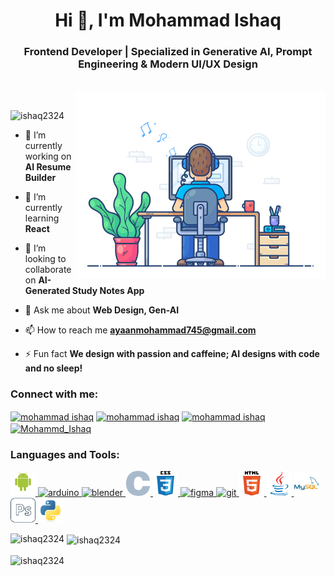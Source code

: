 <h1 align="center">Hi 👋, I'm Mohammad Ishaq</h1>
<h3 align="center">Frontend Developer | Specialized in Generative AI, Prompt Engineering & Modern UI/UX Design</h3>
<br>
<img align="right" alt="coding!" width=400 src="https://raw.githubusercontent.com/jsuarezruiz/jsuarezruiz/master/images/coding.gif"/img>
<br>

<p align="left"> <img src="https://komarev.com/ghpvc/?username=ishaq2324&label=Profile%20views&color=0e75b6&style=flat" alt="ishaq2324" /> </p>

- 🔭 I’m currently working on **AI Resume Builder**

- 🌱 I’m currently learning **React**

- 👯 I’m looking to collaborate on **AI-Generated Study Notes App**

- 💬 Ask me about **Web Design, Gen-AI**

- 📫 How to reach me **ayaanmohammad745@gmail.com**

- ⚡ Fun fact **We design with passion and caffeine; AI designs with code and no sleep!**

<h3 align="left">Connect with me:</h3>
<p align="left">
<a href="https://linkedin.com/in/mohammad ishaq" target="blank"><img align="center" src="https://raw.githubusercontent.com/rahuldkjain/github-profile-readme-generator/master/src/images/icons/Social/linked-in-alt.svg" alt="mohammad ishaq" height="30" width="40" /></a>
<a href="https://www.hackerrank.com/mohammad ishaq" target="blank"><img align="center" src="https://raw.githubusercontent.com/rahuldkjain/github-profile-readme-generator/master/src/images/icons/Social/hackerrank.svg" alt="mohammad ishaq" height="30" width="40" /></a>
<a href="https://www.leetcode.com/mohammad ishaq" target="blank"><img align="center" src="https://raw.githubusercontent.com/rahuldkjain/github-profile-readme-generator/master/src/images/icons/Social/leet-code.svg" alt="mohammad ishaq" height="30" width="40" /></a>
<a href="https://discord.gg/Mohammd_Ishaq" target="blank"><img align="center" src="https://raw.githubusercontent.com/rahuldkjain/github-profile-readme-generator/master/src/images/icons/Social/discord.svg" alt="Mohammd_Ishaq" height="30" width="40" /></a>
</p>

<h3 align="left">Languages and Tools:</h3>
<p align="left"> <a href="https://developer.android.com" target="_blank" rel="noreferrer"> <img src="https://raw.githubusercontent.com/devicons/devicon/master/icons/android/android-original-wordmark.svg" alt="android" width="40" height="40"/> </a> <a href="https://www.arduino.cc/" target="_blank" rel="noreferrer"> <img src="https://cdn.worldvectorlogo.com/logos/arduino-1.svg" alt="arduino" width="40" height="40"/> </a> <a href="https://www.blender.org/" target="_blank" rel="noreferrer"> <img src="https://download.blender.org/branding/community/blender_community_badge_white.svg" alt="blender" width="40" height="40"/> </a> <a href="https://www.cprogramming.com/" target="_blank" rel="noreferrer"> <img src="https://raw.githubusercontent.com/devicons/devicon/master/icons/c/c-original.svg" alt="c" width="40" height="40"/> </a> <a href="https://www.w3schools.com/css/" target="_blank" rel="noreferrer"> <img src="https://raw.githubusercontent.com/devicons/devicon/master/icons/css3/css3-original-wordmark.svg" alt="css3" width="40" height="40"/> </a> <a href="https://www.figma.com/" target="_blank" rel="noreferrer"> <img src="https://www.vectorlogo.zone/logos/figma/figma-icon.svg" alt="figma" width="40" height="40"/> </a> <a href="https://git-scm.com/" target="_blank" rel="noreferrer"> <img src="https://www.vectorlogo.zone/logos/git-scm/git-scm-icon.svg" alt="git" width="40" height="40"/> </a> <a href="https://www.w3.org/html/" target="_blank" rel="noreferrer"> <img src="https://raw.githubusercontent.com/devicons/devicon/master/icons/html5/html5-original-wordmark.svg" alt="html5" width="40" height="40"/> </a> <a href="https://www.java.com" target="_blank" rel="noreferrer"> <img src="https://raw.githubusercontent.com/devicons/devicon/master/icons/java/java-original.svg" alt="java" width="40" height="40"/> </a> <a href="https://www.mysql.com/" target="_blank" rel="noreferrer"> <img src="https://raw.githubusercontent.com/devicons/devicon/master/icons/mysql/mysql-original-wordmark.svg" alt="mysql" width="40" height="40"/> </a> <a href="https://www.photoshop.com/en" target="_blank" rel="noreferrer"> <img src="https://raw.githubusercontent.com/devicons/devicon/master/icons/photoshop/photoshop-line.svg" alt="photoshop" width="40" height="40"/> </a> <a href="https://www.python.org" target="_blank" rel="noreferrer"> <img src="https://raw.githubusercontent.com/devicons/devicon/master/icons/python/python-original.svg" alt="python" width="40" height="40"/> </a> </p>

<p><img align="left" src="https://github-readme-stats.vercel.app/api/top-langs?username=ishaq2324&show_icons=true&locale=en&layout=compact" alt="ishaq2324" /></p>

<p>&nbsp;<img align="center" src="https://github-readme-stats.vercel.app/api?username=ishaq2324&show_icons=true&locale=en" alt="ishaq2324" /></p>

<p><img align="center" src="https://github-readme-streak-stats.herokuapp.com/?user=ishaq2324&" alt="ishaq2324" /></p>
